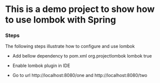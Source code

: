 # This is a demo project to show how to use lombok with Spring 

### Steps
The following steps illustrate how to configure and use lombok

* Add bellow dependency to pom.xml
	<dependency>
		<groupId>org.projectlombok</groupId>
		<artifactId>lombok</artifactId>
		<optional>true</optional>
	</dependency>

* Enable lombok plugin in IDE
* Go to url http://localhost:8080/one and http://localhost:8080/two
		
